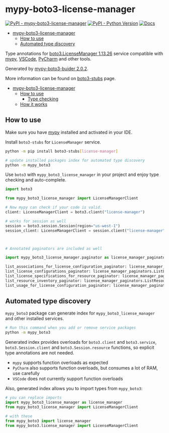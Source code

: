 # mypy-boto3-license-manager

[![PyPI - mypy-boto3-license-manager](https://img.shields.io/pypi/v/mypy-boto3-license-manager.svg?color=blue)](https://pypi.org/project/mypy-boto3-license-manager)
[![PyPI - Python Version](https://img.shields.io/pypi/pyversions/mypy-boto3-license-manager.svg?color=blue)](https://pypi.org/project/mypy-boto3-license-manager)
[![Docs](https://img.shields.io/readthedocs/mypy-boto3-builder.svg?color=blue)](https://mypy-boto3-builder.readthedocs.io/)

- [mypy-boto3-license-manager](#mypy-boto3-license-manager)
  - [How to use](#how-to-use)
  - [Automated type discovery](#automated-type-discovery)


Type annotations for
[boto3.LicenseManager 1.13.26](https://boto3.amazonaws.com/v1/documentation/api/1.13.26/reference/services/license-manager.html#LicenseManager) service
compatible with [mypy](https://github.com/python/mypy), [VSCode](https://code.visualstudio.com/),
[PyCharm](https://www.jetbrains.com/pycharm/) and other tools.

Generated by [mypy-boto3-buider 2.0.2](https://github.com/vemel/mypy_boto3_builder).

More information can be found on [boto3-stubs](https://pypi.org/project/boto3-stubs/) page.

- [mypy-boto3-license-manager](#mypy-boto3-license-manager)
  - [How to use](#how-to-use)
    - [Type checking](#type-checking)
  - [How it works](#how-it-works)

## How to use

Make sure you have [mypy](https://github.com/python/mypy) installed and activated in your IDE.

Install `boto3-stubs` for `LicenseManager` service.

```bash
python -m pip install boto3-stubs[license-manager]

# update installed packages index for automated type discovery
python -m mypy_boto3
```

Use `boto3` with `mypy_boto3_license_manager` in your project and enjoy type checking and auto-complete.

```python
import boto3

from mypy_boto3_license_manager import LicenseManagerClient

# Now mypy can check if your code is valid.
client: LicenseManagerClient = boto3.client("license-manager")

# works for session as well
session = boto3.session.Session(region="us-west-1")
session_client: LicenseManagerClient = session.client("license-manager")



# Annotated paginators are included as well

import mypy_boto3_license_manager.paginator as license_manager_paginators

list_associations_for_license_configuration_paginator: license_manager_paginators.ListAssociationsForLicenseConfigurationPaginator = client.get_paginator("list_associations_for_license_configuration")
list_license_configurations_paginator: license_manager_paginators.ListLicenseConfigurationsPaginator = client.get_paginator("list_license_configurations")
list_license_specifications_for_resource_paginator: license_manager_paginators.ListLicenseSpecificationsForResourcePaginator = client.get_paginator("list_license_specifications_for_resource")
list_resource_inventory_paginator: license_manager_paginators.ListResourceInventoryPaginator = client.get_paginator("list_resource_inventory")
list_usage_for_license_configuration_paginator: license_manager_paginators.ListUsageForLicenseConfigurationPaginator = client.get_paginator("list_usage_for_license_configuration")
```

## Automated type discovery

`mypy_boto3` package can generate index for `mypy_boto3_license_manager` and other installed services.

```bash
# Run this command when you add or remove service packages
python -m mypy_boto3
```

Generated index provides overloads for `boto3.client` and `boto3.service`,
`boto3.Session.client` and `boto3.Session.resource` functions,
so explicit type annotations are not needed.

- `mypy` supports function overloads as expected
- `PyCharm` also supports function overloads, but consumes a lot of RAM, use carefully
- `VSCode` does not currently support function overloads

Also, generated index allows you to import types from `mypy_boto3`:

```python
# you can replace imports
import mypy_boto3_license_manager as license_manager
from mypy_boto3_license_manager import LicenseManagerClient

# with these
from mypy_boto3 import license_manager
from mypy_boto3.license_manager import LicenseManagerClient
```